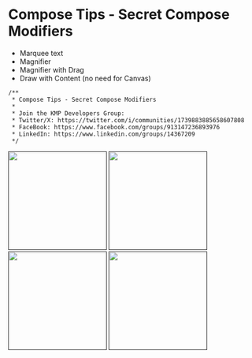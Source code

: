 # Compose Tips - Secret Compose Modifiers

- Marquee text
- Magnifier
- Magnifier with Drag
- Draw with Content (no need for Canvas)

```
/**
 * Compose Tips - Secret Compose Modifiers
 *
 * Join the KMP Developers Group:
 * Twitter/X: https://twitter.com/i/communities/1739883885658607808
 * FaceBook: https://www.facebook.com/groups/913147236893976
 * LinkedIn: https://www.linkedin.com/groups/14367209
 */
```
[<img src="https://github.com/realityexpander/SecretComposeModifiers/assets/5157474/bbe68677-dca2-4320-9054-c22a987ba1d5" width=200\>]()
[<img src="https://github.com/realityexpander/SecretComposeModifiers/assets/5157474/c324da61-91af-44b8-89c6-447ab561a127" width=200\>]()
[<img src="https://github.com/realityexpander/SecretComposeModifiers/assets/5157474/8b4eb30f-7600-4f95-9b29-6df02e3f98bd" width=200\>]()
[<img src="https://github.com/realityexpander/SecretComposeModifiers/assets/5157474/ac9e03bd-cd49-44b3-a427-c5453d283c4d" width=200\>]()


